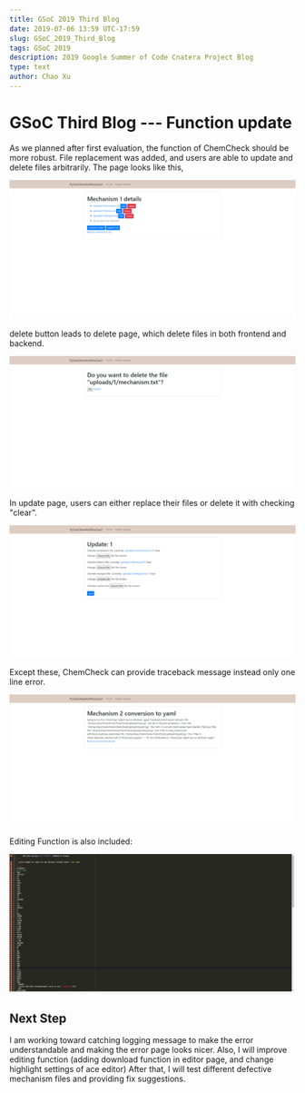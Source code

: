 ```yaml
---
title: GSoC 2019 Third Blog
date: 2019-07-06 13:59 UTC-17:59
slug: GSoC_2019_Third_Blog
tags: GSoC 2019
description: 2019 Google Summer of Code Cnatera Project Blog
type: text
author: Chao Xu
---
```


# GSoC Third Blog --- Function update

As we planned after first evaluation, the function of ChemCheck should be more robust. File replacement was added, and users are able to
update and delete files arbitrarily. The page looks like this,

![image of detail page](https://github.com/12Chao/myproject/blob/master/images/detail%20page2.png)

delete button leads to delete page, which delete files in both frontend and backend.

![image of delete page](https://github.com/12Chao/myproject/blob/master/images/delete%20page.png)

In update page, users can either replace their files or delete it with checking "clear". 

![image of update page](https://github.com/12Chao/myproject/blob/master/images/update%20page.png)

Except these, ChemCheck can provide traceback message instead only one line error.

![image of error page](https://github.com/12Chao/myproject/blob/master/images/error%20page.png)

Editing Function is also included:

![image of editor page](https://github.com/12Chao/myproject/blob/master/images/ace_editor.png)

## Next Step

I am working toward catching logging message to make the error understandable and making the error page looks nicer. Also, I will improve editing function (adding download function in editor page, and change highlight settings of ace editor)  After that, I will test different
defective mechanism files and providing fix suggestions.

